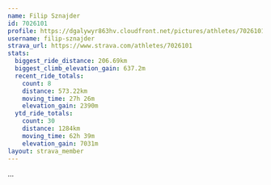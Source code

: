 ```yaml
---
name: Filip Sznajder
id: 7026101
profile: https://dgalywyr863hv.cloudfront.net/pictures/athletes/7026101/2123836/17/large.jpg
username: filip-sznajder
strava_url: https://www.strava.com/athletes/7026101
stats:
  biggest_ride_distance: 206.69km
  biggest_climb_elevation_gain: 637.2m
  recent_ride_totals:
    count: 8
    distance: 573.22km
    moving_time: 27h 26m
    elevation_gain: 2390m
  ytd_ride_totals:
    count: 30
    distance: 1284km
    moving_time: 62h 39m
    elevation_gain: 7031m
layout: strava_member
--- 
```

...
